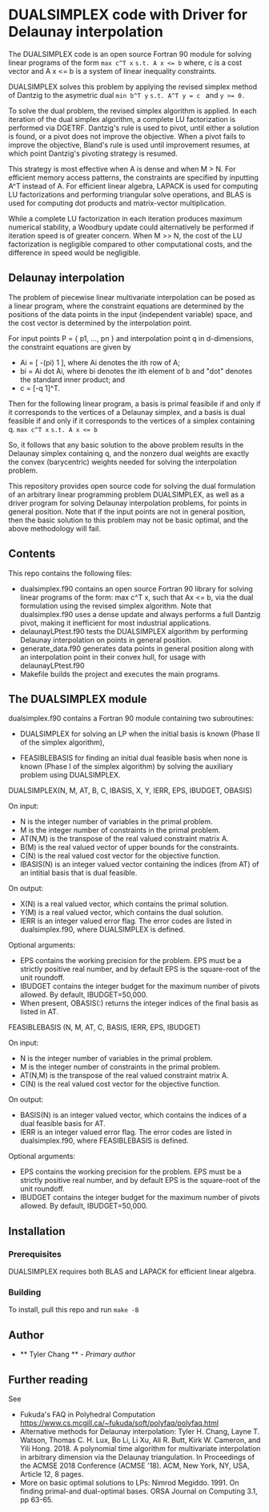 # DUALSIMPLEX code with Driver for Delaunay interpolation

The DUALSIMPLEX code is an open source Fortran 90 module for solving
linear programs of the form
``
max c^T x
``
``
s.t. A x <= b
``
where, c is a cost vector and A x <= b is a system of linear inequality
constraints.

DUALSIMPLEX solves this problem by applying the revised simplex method
of Dantzig to the asymetric dual
``
min b^T y
``
``
s.t. A^T y = c 
``
and
``
y >= 0.
``

To solve the dual problem, the revised simplex algorithm is applied. In
each iteration of the dual simplex algorithm, a complete LU factorization
is performed via DGETRF. Dantzig's rule is used to pivot, until either a
solution is found, or a pivot does not improve the objective. When a pivot
fails to improve the objective, Bland's rule is used until improvement
resumes, at which point Dantzig's pivoting strategy is resumed.

This strategy is most effective when A is dense and when M > N. For
efficient memory access patterns, the constraints are specified by
inputting A^T instead of A. For efficient linear algebra, LAPACK is
used for computing LU factorizations and performing triangular solve
operations, and BLAS is used for computing dot products and matrix-vector
multiplication.

While a complete LU factorization in each iteration produces maximum
numerical stability, a Woodbury update could alternatively be performed
if iteration speed is of greater concern. When M >> N, the cost of the
LU factorization is negligible compared to other computational costs,
and the difference in speed would be negligible.

## Delaunay interpolation

The problem of piecewise linear multivariate interpolation can be posed
as a linear program, where the constraint equations are determined by the
positions of the data points in the input (independent variable) space,
and the cost vector is determined by the interpolation point.

For input points P = { p1, ..., pn } and interpolation point q in d-dimensions, 
the constraint equations are given by
 - Ai = [ -(pi) 1 ], where Ai denotes the ith row of A;
 - bi = Ai dot Ai, where bi denotes the ith element of b and "dot" denotes
   the standard inner product; and
 - c = [-q 1]^T.

Then for the following linear program, a basis is primal feasibile
if and only if it corresponds to the vertices of a Delaunay simplex,
and a basis is dual feasible if and only if it corresponds to the vertices
of a simplex containing q.
``
max c^T x
``
``
s.t. A x <= b
``

So, it follows that any basic solution to the above problem results in the
Delaunay simplex containing q, and the nonzero dual weights are exactly
the convex (barycentric) weights needed for solving the interpolation
problem.

This repository provides open source code for solving the dual formulation
of an arbitrary linear programming problem DUALSIMPLEX, as well as a driver
program for solving Delaunay interpolation problems, for points in
general position.
Note that if the input points are not in general position, then the basic
solution to this problem may not be basic optimal, and the above
methodology will fail.

## Contents

This repo contains the following files:
 - dualsimplex.f90 contains an open source Fortran 90 library for solving
   linear programs of the form: max c^T x, such that Ax <= b, via the dual
   formulation using the revised simplex algorithm.
   Note that dualsimplex.f90 uses a dense update and always performs a full
   Dantzig pivot, making it inefficient for most industrial applications.
 - delaunayLPtest.f90 tests the DUALSIMPLEX algorithm by performing Delaunay
   interpolation on points in general position.
 - generate\_data.f90 generates data points in general position along with
   an interpolation point in their convex hull, for usage with
   delaunayLPtest.f90
 - Makefile builds the project and executes the main programs.

## The DUALSIMPLEX module
dualsimplex.f90 contains a Fortran 90 module containing two subroutines:

 - DUALSIMPLEX for solving an LP when the initial basis is known (Phase II of
   the simplex algorithm),

 - FEASIBLEBASIS for finding an initial dual feasible basis when none is
   known (Phase I of the simplex algorithm) by solving the auxiliary
   problem using DUALSIMPLEX.


DUALSIMPLEX(N, M, AT, B, C, IBASIS, X, Y, IERR, EPS, IBUDGET, OBASIS)

On input:
 - N is the integer number of variables in the primal problem.
 - M is the integer number of constraints in the primal problem.
 - AT(N,M) is the transpose of the real valued constraint matrix A.
 - B(M) is the real valued vector of upper bounds for the constraints.
 - C(N) is the real valued cost vector for the objective function.
 - IBASIS(N) is an integer valued vector containing the indices (from AT)
   of an intitial basis that is dual feasible.

On output:
 - X(N) is a real valued vector, which contains the primal solution.
 - Y(M) is a real valued vector, which contains the dual solution.
 - IERR is an integer valued error flag. The error codes are listed in
   dualsimplex.f90, where DUALSIMPLEX is defined.

Optional arguments:
 - EPS contains the working precision for the problem. EPS must be a
   strictly positive real number, and by default EPS is the square-root of
   the unit roundoff.
 - IBUDGET contains the integer budget for the maximum number of pivots
   allowed. By default, IBUDGET=50,000.
 - When present, OBASIS(:) returns the integer indices of the final basis
   as listed in AT.

FEASIBLEBASIS (N, M, AT, C, BASIS, IERR, EPS, IBUDGET)

On input:
 - N is the integer number of variables in the primal problem.
 - M is the integer number of constraints in the primal problem.
 - AT(N,M) is the transpose of the real valued constraint matrix A.
 - C(N) is the real valued cost vector for the objective function.

On output:
 - BASIS(N) is an integer valued vector, which contains the indices of a
   dual feasible basis for AT.
 - IERR is an integer valued error flag. The error codes are listed in
   dualsimplex.f90, where FEASIBLEBASIS is defined.

Optional arguments:
 - EPS contains the working precision for the problem. EPS must be a
   strictly positive real number, and by default EPS is the square-root of
   the unit roundoff.
 - IBUDGET contains the integer budget for the maximum number of pivots
   allowed. By default, IBUDGET=50,000.

## Installation

### Prerequisites

DUALSIMPLEX requires both BLAS and LAPACK for efficient linear algebra.

### Building

To install, pull this repo and run
``
make -B
``

## Author

* ** Tyler Chang ** - *Primary author*

## Further reading

See

 - Fukuda's FAQ in Polyhedral Computation
https://www.cs.mcgill.ca/~fukuda/soft/polyfaq/polyfaq.html
 - Alternative methods for Delaunay interpolation:
Tyler H. Chang, Layne T. Watson, Thomas C. H. Lux, Bo Li, Li Xu, Ali R. Butt, Kirk W. Cameron, and Yili Hong. 2018. A polynomial time algorithm for multivariate interpolation in arbitrary dimension via the Delaunay triangulation. In Proceedings of the ACMSE 2018 Conference (ACMSE '18). ACM, New York, NY, USA, Article 12, 8 pages.
 - More on basic optimal solutions to LPs:
Nimrod Megiddo. 1991. On finding primal-and dual-optimal bases. ORSA Journal on Computing 3.1, pp 63-65.

